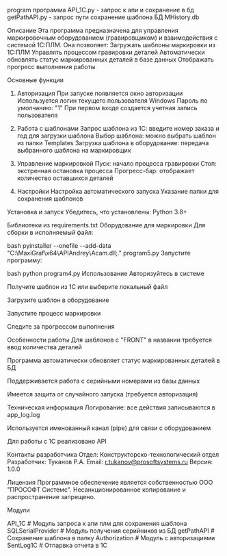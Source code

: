 program программа
API_1C.py - запрос к апи и сохранение в бд
getPathAPI.py - запрос пути сохранение шаблона
БД MHistory.db

Описание
Эта программа предназначена для управления маркировочным оборудованием (гравировщиком) и взаимодействия с системой 1С:ПЛМ. Она позволяет:
Загружать шаблоны маркировки из 1С:ПЛМ
Управлять процессом гравировки деталей
Автоматически обновлять статус маркированных деталей в базе данных
Отображать прогресс выполнения работы


Основные функции
1. Авторизация
При запуске появляется окно авторизации
Используется логин текущего пользователя Windows
Пароль по умолчанию: "1"
При первом входе создается учетная запись пользователя

2. Работа с шаблонами
Запрос шаблона из 1С: введите номер заказа и год для загрузки шаблона
Выбор шаблона: можно выбрать шаблон из папки Templates
Загрузка шаблона в оборудование: передача выбранного шаблона на маркировщик

3. Управление маркировкой
Пуск: начало процесса гравировки
Стоп: экстренная остановка процесса
Прогресс-бар: отображает количество оставшихся деталей

4. Настройки
Настройка автоматического запуска
Указание папки для сохранения шаблонов


Установка и запуск
Убедитесь, что установлены:
Python 3.8+

Библиотеки из requirements.txt
Оборудование для маркировки
Для сборки в исполняемый файл:

bash
pyinstaller --onefile --add-data "C:\\MaxiGraf\\x64\\APIAndrey\\Acam.dll;." program5.py
Запустите программу:

bash
python program4.py
Использование
Авторизуйтесь в системе

Получите шаблон из 1С или выберите локальный файл

Загрузите шаблон в оборудование

Запустите процесс маркировки

Следите за прогрессом выполнения

Особенности работы
Для шаблонов с "FRONT" в названии требуется ввод количества деталей

Программа автоматически обновляет статус маркированных деталей в БД

Поддерживается работа с серийными номерами из базы данных

Имеется защита от случайного запуска (требуется авторизация)

Техническая информация
Логирование: все действия записываются в app_log.log

Используется именованный канал (pipe) для связи с оборудованием

Для работы с 1С реализовано API

Контакты разработчика
Отдел: Конструкторско-технологический отдел
Разработчик: Туканов Р.А.
Email: r.tukanov@prosoftsystems.ru
Версия: 1.0.0

Лицензия
Программное обеспечение является собственностью ООО "ПРОСОФТ Системс".
Несанкционированное копирование и распространение запрещено.

Модули

API_1C # Модуль запроса к апи плм для сохранения шаблона
SQLSerialProvider # Модуль получения серийников из БД
getPathAPI # Сохранение шаблона в папку
Authorization # Модуль с авторизациями
SentLog1C # Отпарвка отчета в 1С

